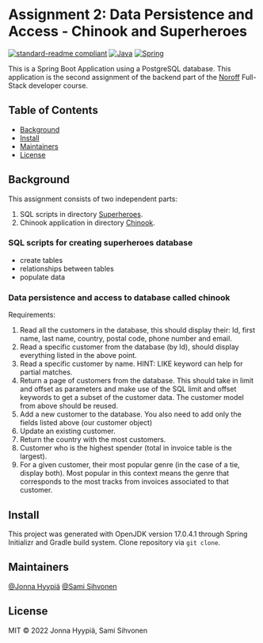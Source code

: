 # Assignment 2: Data Persistence and Access - Chinook and Superheroes

[![standard-readme compliant](https://img.shields.io/badge/standard--readme-OK-green.svg?style=flat-square)](https://github.com/RichardLitt/standard-readme)
[![Java](https://img.shields.io/badge/-Java-red?logo=java)](https://www.java.com)
[![Spring](https://img.shields.io/badge/-Spring-white?logo=spring)](https://spring.io/)

This is a Spring Boot Application using a PostgreSQL database. This application is the second assignment
of the backend part of the [Noroff](https://www.noroff.no/en/) Full-Stack developer course.  
 
## Table of Contents

- [Background](#background)
- [Install](#install)
- [Maintainers](#maintainers)
- [License](#license)

## Background
This assignment consists of two independent parts:
1. SQL scripts in directory [Superheroes](./Superheroes).
2. Chinook application in directory [Chinook](./Chinook).

### SQL scripts for creating superheroes database
- create tables
- relationships between tables
- populate data

### Data persistence and access to database called chinook

Requirements:
1. Read all the customers in the database, this should display their: Id, first name, last name, country, postal code, 
phone number and email.
2. Read a specific customer from the database (by Id), should display everything listed in the above point.
3. Read a specific customer by name. HINT: LIKE keyword can help for partial matches.
4. Return a page of customers from the database. This should take in limit and offset as parameters and make use 
of the SQL limit and offset keywords to get a subset of the customer data. The customer model from above 
should be reused.
5. Add a new customer to the database. You also need to add only the fields listed above (our customer object) 
6. Update an existing customer.
7. Return the country with the most customers.
8. Customer who is the highest spender (total in invoice table is the largest).
9. For a given customer, their most popular genre (in the case of a tie, display both). Most popular in this context 
means the genre that corresponds to the most tracks from invoices associated to that customer.

## Install

This project was generated with OpenJDK version 17.0.4.1 through Spring Initializr and Gradle build system. 
Clone repository via `git clone`.

## Maintainers

[@Jonna Hyypiä](https://gitlab.com/johyy)
[@Sami Sihvonen](https://gitlab.com/sami_sihvonen)

## License

MIT © 2022 Jonna Hyypiä, Sami Sihvonen
